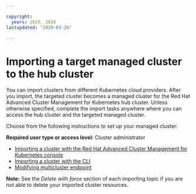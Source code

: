 ```yaml
---

copyright:
  years: 2019, 2020
lastupdated: "2020-03-26"

---
```


# Importing a target managed cluster to the hub cluster

You can import clusters from different Kubernetes cloud providers. After you import, the targeted cluster becomes a managed cluster for the Red Hat Advanced Cluster Management for Kubernetes hub cluster. Unless otherwise specified, complete the import tasks anywhere where you can access the hub cluster and the targeted managed cluster.

Choose from the following instructions to set up your managed cluster:

**Required user type or access level**: Cluster administrator

- [Importing a cluster with the Red Hat Advanced Cluster Management for Kubernetes console](import_gui.md)
- [Importing a cluster with the CLI](import_cli.md)
- [Modifying multicluster endpoint](modify_endpoint.md)


**Note:** See the _Delete with force_ section of each importing topic if you are not able to delete your imported cluster resources.
